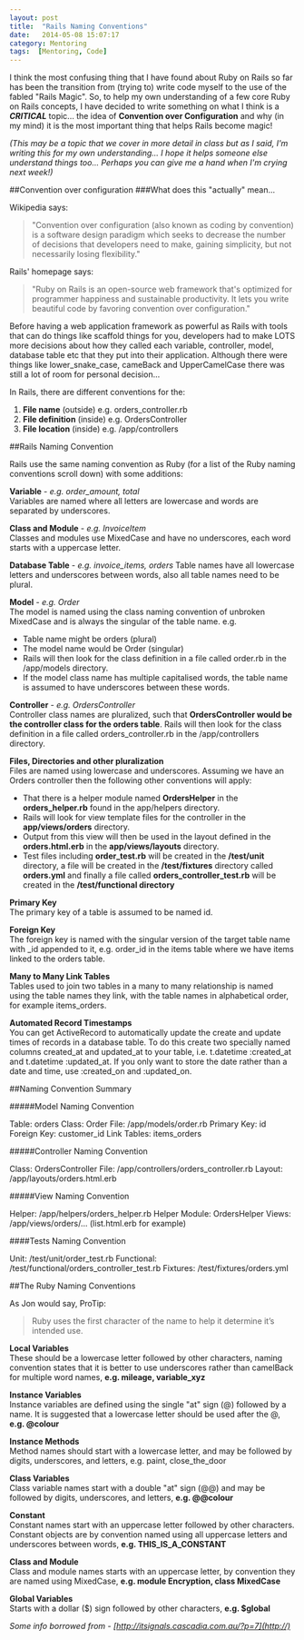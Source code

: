 ```yaml
---
layout: post
title:  "Rails Naming Conventions"
date:   2014-05-08 15:07:17
category: Mentoring
tags:  [Mentoring, Code]
---
```


I think the most confusing thing that I have found about Ruby on Rails so far has been the transition from (trying to) write code myself to the use of the fabled "Rails Magic". So, to help my own understanding of a few core Ruby on Rails concepts, I have decided to write something on what I think is a ***CRITICAL*** topic... the idea of **Convention over Configuration** and why (in my mind) it is the most important thing that helps Rails become magic!

*(This may be a topic that we cover in more detail in class but as I said, I'm writing this for my own understanding... I hope it helps someone else understand things too... Perhaps you can give me a hand when I'm crying next week!)*

##Convention over configuration
###What does this "actually" mean...

Wikipedia says:
> "Convention over configuration (also known as coding by convention) is a software design paradigm which seeks to decrease the number of decisions that developers need to make, gaining simplicity, but not necessarily losing flexibility."

Rails' homepage says: 
> "Ruby on Rails is an open-source web framework that's optimized for programmer happiness and sustainable productivity. It lets you write beautiful code by favoring convention over configuration."

Before having a web application framework as powerful as Rails with tools that can do things like scaffold things for you, developers had to make LOTS more decisions about how they called each variable, controller, model, database table etc that they put into their application. Although there were things like lower_snake_case, cameBack and UpperCamelCase there was still a lot of room for personal decision...

In Rails, there are different conventions for the:

1. **File name** (outside) e.g. orders_controller.rb
2. **File definition** (inside) e.g. OrdersController
3. **File location** (inside) e.g. /app/controllers


##Rails Naming Convention

Rails use the same naming convention as Ruby (for a list of the Ruby naming conventions scroll down) with some additions:

**Variable** - *e.g. order_amount, total*  
Variables are named where all letters are lowercase and words are separated by underscores.

**Class and Module** - *e.g. InvoiceItem*  
Classes and modules use MixedCase and have no underscores, each word starts with a uppercase letter.

**Database Table** - *e.g. invoice_items, orders*
Table names have all lowercase letters and underscores between words, also all table names need to be plural. 

**Model** - *e.g. Order*  
The model is named using the class naming convention of unbroken MixedCase and is always the singular of the table name. e.g.

* Table name might be orders (plural)
* The model name would be Order (singular)
* Rails will then look for the class definition in a file called order.rb in the /app/models directory. 
* If the model class name has multiple capitalised words, the table name is assumed to have underscores between these words.

**Controller** - *e.g. OrdersController*  
Controller class names are pluralized, such that **OrdersController would be the controller class for the orders table**.  Rails will then look for the class definition in a file called orders_controller.rb in the /app/controllers directory.

**Files, Directories and other pluralization**    
Files are named using lowercase and underscores. Assuming we have an Orders controller then the following other conventions will apply:

* That there is a helper module named **OrdersHelper** in the **orders_helper.rb** found in the app/helpers directory.
* Rails will look for view template files for the controller in the **app/views/orders** directory.
* Output from this view will then be used in the layout defined in the **orders.html.erb** in the **app/views/layouts** directory.
* Test files including **order_test.rb** will be created in the **/test/unit** directory, a file will be created in the **/test/fixtures** directory called **orders.yml** and finally a file called **orders_controller_test.rb** will be created in the **/test/functional directory**

**Primary Key**  
The primary key of a table is assumed to be named id.

**Foreign Key**  
The foreign key is named with the singular version of the target table name with _id appended to it, e.g. order_id in the items table where we have items linked to the orders table.

**Many to Many Link Tables**  
Tables used to join two tables in a many to many relationship is named using the table names they link, with the table names in alphabetical order, for example items_orders.

**Automated Record Timestamps**  
You can get ActiveRecord to automatically update the create and update times of records in a database table. To do this create two specially named columns created_at and updated_at to your table, i.e. t.datetime :created_at and t.datetime :updated_at. If you only want to store the date rather than a date and time, use :created_on and :updated_on.

##Naming Convention Summary 

#####Model Naming Convention

  Table:      orders
  Class:      Order
  File:       /app/models/order.rb
  Primary Key:  id
  Foreign Key:  customer_id
  Link Tables:  items_orders

#####Controller Naming Convention

  Class:      OrdersController
  File:       /app/controllers/orders_controller.rb
  Layout:     /app/layouts/orders.html.erb

#####View Naming Convention

  Helper:     /app/helpers/orders_helper.rb
  Helper Module:  OrdersHelper
  Views:      /app/views/orders/… (list.html.erb for example)

####Tests Naming Convention

  Unit:       /test/unit/order_test.rb
  Functional:   /test/functional/orders_controller_test.rb
  Fixtures:     /test/fixtures/orders.yml
  

##The Ruby Naming Conventions

As Jon would say, ProTip:
> Ruby uses the first character of the name to help it determine it’s intended use.

**Local Variables**  
These should be a lowercase letter followed by other characters, naming convention states that it is better to use underscores rather than camelBack for multiple word names, **e.g. mileage, variable_xyz**

**Instance Variables**  
Instance variables are defined using the single "at" sign (@) followed by a name. It is suggested that a lowercase letter should be used after the @, **e.g. @colour** 

**Instance Methods**  
Method names should start with a lowercase letter, and may be followed by digits, underscores, and letters, e.g. paint, close_the_door

**Class Variables**  
Class variable names start with a double "at" sign (@@) and may be followed by digits, underscores, and letters, **e.g. @@colour**

**Constant**  
Constant names start with an uppercase letter followed by other characters. Constant objects are by convention named using all uppercase letters and underscores between words, **e.g. THIS_IS_A_CONSTANT**

**Class and Module**  
Class and module names starts with an uppercase letter, by convention they are named using MixedCase, **e.g. module Encryption, class MixedCase**

**Global Variables**  
Starts with a dollar ($) sign followed by other characters, **e.g. $global**

*Some info borrowed from - [http://itsignals.cascadia.com.au/?p=7](http://)*